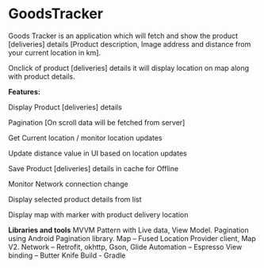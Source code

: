 # GoodsTracker
Goods Tracker is an application which will fetch and show the product [deliveries] details [Product description, Image address and distance from your current location in km].

Onclick of product [deliveries] details it will display location on map along with product details.

**Features:**

Display Product [deliveries] details

Pagination [On scroll data will be fetched from server] 

Get Current location / monitor location updates

Update distance value in UI based on location updates

Save Product [deliveries] details in cache for Offline

Monitor Network connection change

Display selected product details from list

Display map with marker with product delivery location

**Libraries and tools**
MVVM Pattern with Live data, View Model.
Pagination using Android Pagination library.
Map – Fused Location Provider client, Map V2.
Network – Retrofit, okhttp, Gson, Glide
Automation – Espresso
View binding – Butter Knife
Build - Gradle



